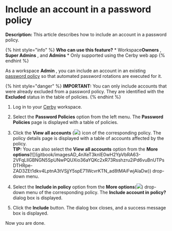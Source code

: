# Include an account in a password policy

**Description:** This article describes how to include an account in a password policy.

{% hint style="info" %} **Who can use this feature?** * Workspace**Owners** ,
**Super Admins** , and **Admins** * Only supported using the Cerby web app {%
endhint %}

As a workspace **Admin** , you can include an account in an existing [password
policy](https://help.cerby.com/en/articles/11465716-explore-password-policies)
so that automated password rotations are executed for it.

{% hint style="danger" %} **IMPORTANT:** You can only include accounts that
were already excluded from a password policy. They are identified with the
**Excluded** status in the table of policies. {% endhint %}

  1. Log in to your [Cerby](https://app.cerby.com/) workspace.

  2. Select the **Password Policies** option from the left menu. The **Password Policies** page is displayed with a table of policies.

  3. Click the **View all accounts** (![](https://downloads.intercomcdn.com/i/o/pc0ldyqu/1543951243/a55b23d0eff56dc7c389f6b91fd1/AD_4nXcPIqP-56DNIhh9Dn7gqcWeTHtmBKufYHqQs4op-rCPHVmeM0ilkjUpG1Fiotv8JLhThVFCrt5O8l130q7prKRoNerp750jxv31sgznh2PcxUGd9cMZf1uxI-oGZXXozUELbw7bkQ?expires=1748389800&signature=73676e2940db3220efb6cd1c42292c9e45d9631d6cc6ca7b76872f651002340c&req=dSUjFcB7nINbWvMU3HP0gPUF7INGQO7DO9WgPnbmImmr79Df124%3D%0A)) icon of the corresponding policy. The policy details page is displayed with a table of accounts affected by the policy.  
**TIP:** You can also select the **View all accounts** option from the **More
options**(![](gitbook/imagesAD_4nXeT3knlE0wH2YpVbRA63-2VFqLllGBNGN5SpUNwPQUXio36aYQKc2xR73Rsshzru2iPd6vuBnUTPsDTHRpe-
ZAD3ZEt1dkv4LptnA3tVSjjY5spE71WcvrKTN_ad8tMAiFwjAlaDw)) drop-down menu.

  4. Select the **Include in policy** option from the **More options**(![](gitbook/imagesAD_4nXeT3knlE0wH2YpVbRA63-2VFqLllGBNGN5SpUNwPQUXio36aYQKc2xR73Rsshzru2iPd6vuBnUTPsDTHRpe-ZAD3ZEt1dkv4LptnA3tVSjjY5spE71WcvrKTN_ad8tMAiFwjAlaDw)) drop-down menu of the corresponding policy. The **Include account in policy?** dialog box is displayed.

  5. Click the **Include** button. The dialog box closes, and a success message box is displayed.

Now you are done.

